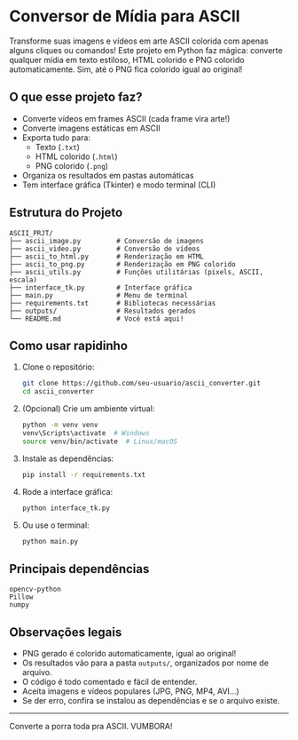 # Conversor de Mídia para ASCII 

Transforme suas imagens e vídeos em arte ASCII colorida com apenas alguns cliques ou comandos! Este projeto em Python faz mágica: converte qualquer mídia em texto estiloso, HTML colorido e PNG colorido automaticamente. Sim, até o PNG fica colorido igual ao original!

## O que esse projeto faz?

- Converte vídeos em frames ASCII (cada frame vira arte!)
- Converte imagens estáticas em ASCII
- Exporta tudo para:
  - Texto (`.txt`)
  - HTML colorido (`.html`)
  - PNG colorido (`.png`)
- Organiza os resultados em pastas automáticas
- Tem interface gráfica (Tkinter) e modo terminal (CLI)

## Estrutura do Projeto

```
ASCII_PRJT/
├── ascii_image.py         # Conversão de imagens
├── ascii_video.py         # Conversão de vídeos
├── ascii_to_html.py       # Renderização em HTML
├── ascii_to_png.py        # Renderização em PNG colorido
├── ascii_utils.py         # Funções utilitárias (pixels, ASCII, escala)
├── interface_tk.py        # Interface gráfica
├── main.py                # Menu de terminal
├── requirements.txt       # Bibliotecas necessárias
├── outputs/               # Resultados gerados
└── README.md              # Você está aqui!
```

## Como usar rapidinho

1. Clone o repositório:
   ```bash
   git clone https://github.com/seu-usuario/ascii_converter.git
   cd ascii_converter
   ```
2. (Opcional) Crie um ambiente virtual:
   ```bash
   python -m venv venv
   venv\Scripts\activate  # Windows
   source venv/bin/activate  # Linux/macOS
   ```
3. Instale as dependências:
   ```bash
   pip install -r requirements.txt
   ```
4. Rode a interface gráfica:
   ```bash
   python interface_tk.py
   ```
5. Ou use o terminal:
   ```bash
   python main.py
   ```

## Principais dependências

```
opencv-python
Pillow
numpy
```

## Observações legais

- PNG gerado é colorido automaticamente, igual ao original!
- Os resultados vão para a pasta `outputs/`, organizados por nome de arquivo.
- O código é todo comentado e fácil de entender.
- Aceita imagens e vídeos populares (JPG, PNG, MP4, AVI...)
- Se der erro, confira se instalou as dependências e se o arquivo existe.

---

Converte a porra toda pra ASCII. VUMBORA!
